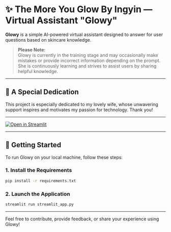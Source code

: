 # ✨ The More You Glow By Ingyin — Virtual Assistant "Glowy"

**Glowy** is a simple AI-powered virtual assistant designed to answer for user questions based on skincare knowledge.

> **Please Note:**  
> Glowy is currently in the training stage and may occasionally make mistakes or provide incorrect information depending on the prompt. She is continuously learning and strives to assist users by sharing helpful knowledge.

---

## 💖 A Special Dedication

This project is especially dedicated to my lovely wife, whose unwavering support inspires and motivates my passion for technology. Thank you!

---

[![Open in Streamlit](https://static.streamlit.io/badges/streamlit_badge_black_white.svg)](https://document-question-answering-template.streamlit.app/)

---

## 🚀 Getting Started

To run Glowy on your local machine, follow these steps:

### 1. Install the Requirements

```bash
pip install -r requirements.txt
```

### 2. Launch the Application

```bash
streamlit run streamlit_app.py
```

---

Feel free to contribute, provide feedback, or share your experience using Glowy!
